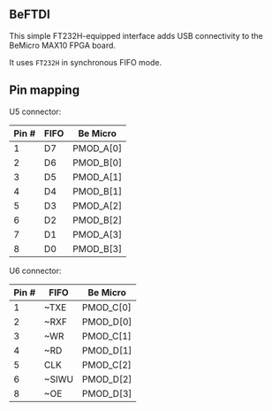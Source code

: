 BeFTDI
------

This simple FT232H-equipped interface adds USB connectivity
to the BeMicro MAX10 FPGA board.

It uses `FT232H` in synchronous FIFO mode.



Pin mapping
-----------

U5 connector:

| Pin # | FIFO | Be Micro   |
|-------|------|------------|
| 1     | D7   | PMOD\_A[0] |
| 2     | D6   | PMOD\_B[0] |
| 3     | D5   | PMOD\_A[1] |
| 4     | D4   | PMOD\_B[1] |
| 5     | D3   | PMOD\_A[2] |
| 6     | D2   | PMOD\_B[2] |
| 7     | D1   | PMOD\_A[3] |
| 8     | D0   | PMOD\_B[3] |

U6 connector:

| Pin # | FIFO  | Be Micro   |
|-------|-------|------------|
| 1     | ~TXE  | PMOD\_C[0] |
| 2     | ~RXF  | PMOD\_D[0] |
| 3     | ~WR   | PMOD\_C[1] |
| 4     | ~RD   | PMOD\_D[1] |
| 5     | CLK   | PMOD\_C[2] |
| 6     | ~SIWU | PMOD\_D[2] |
| 8     | ~OE   | PMOD\_D[3] |

